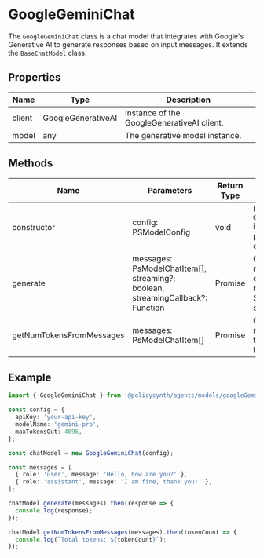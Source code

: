 # GoogleGeminiChat

The `GoogleGeminiChat` class is a chat model that integrates with Google's Generative AI to generate responses based on input messages. It extends the `BaseChatModel` class.

## Properties

| Name   | Type               | Description                        |
|--------|--------------------|------------------------------------|
| client | GoogleGenerativeAI | Instance of the GoogleGenerativeAI client. |
| model  | any                | The generative model instance.     |

## Methods

| Name                     | Parameters                                                                 | Return Type | Description                                                                 |
|--------------------------|---------------------------------------------------------------------------|-------------|-----------------------------------------------------------------------------|
| constructor              | config: PSModelConfig                                                     | void        | Initializes the `GoogleGeminiChat` instance with the provided configuration. |
| generate                 | messages: PsModelChatItem[], streaming?: boolean, streamingCallback?: Function | Promise<any> | Generates a response based on the input messages. Supports streaming.       |
| getNumTokensFromMessages | messages: PsModelChatItem[]                                               | Promise<number> | Calculates the number of tokens in the input messages.                      |

## Example

```typescript
import { GoogleGeminiChat } from '@policysynth/agents/models/googleGeminiChat.js';

const config = {
  apiKey: 'your-api-key',
  modelName: 'gemini-pro',
  maxTokensOut: 4096,
};

const chatModel = new GoogleGeminiChat(config);

const messages = [
  { role: 'user', message: 'Hello, how are you?' },
  { role: 'assistant', message: 'I am fine, thank you!' },
];

chatModel.generate(messages).then(response => {
  console.log(response);
});

chatModel.getNumTokensFromMessages(messages).then(tokenCount => {
  console.log(`Total tokens: ${tokenCount}`);
});
```